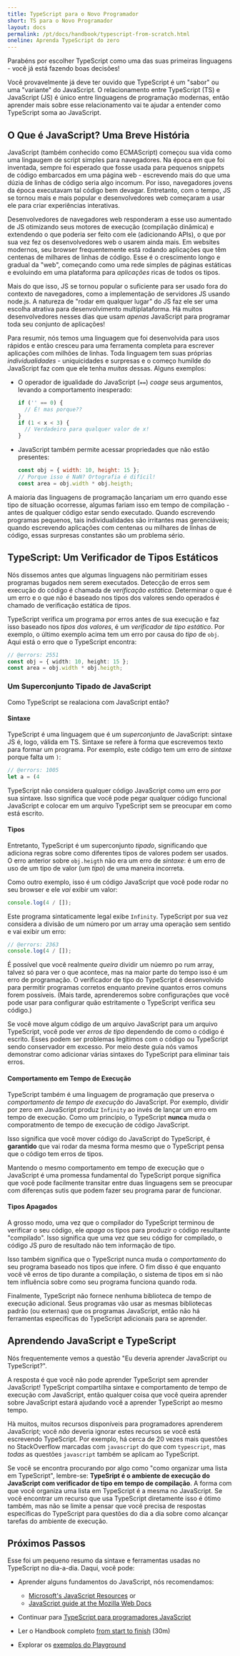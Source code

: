 ```yaml
---
title: TypeScript para o Novo Programador
short: TS para o Novo Programador
layout: docs
permalink: /pt/docs/handbook/typescript-from-scratch.html
oneline: Aprenda TypeScript do zero
---
```


Parabéns por escolher TypeScript como uma das suas primeiras linguagens - você já está fazendo boas decisões!

Você provavelmente já deve ter ouvido que TypeScript é um "sabor" ou uma "variante" do JavaScript. O relacionamento entre TypeScript (TS) e JavaScript (JS) é único entre linguagens de programação modernas, então aprender mais sobre esse relacionamento vai te ajudar a entender como TypeScript soma ao JavaScript.

## O Que é JavaScript? Uma Breve História

JavaScript (também conhecido como ECMAScript) começou sua vida como uma lingaugem de script simples para navegadores. Na época em que foi inventada, sempre foi esperado que fosse usada para pequenos snippets de código embarcados em uma página web - escrevendo mais do que uma dúzia de linhas de código seria algo incomum. Por isso, navegadores jovens da época executavam tal código bem devagar. Entretanto, com o tempo, JS se tornou mais e mais popular e desenvolvedores web começaram a usar ele para criar experiências interativas.

Desenvolvedores de navegadores web responderam a esse uso aumentado de JS otimizando seus motores de execução (compilação dinâmica) e extendendo o que poderia ser feito com ele (adicionando APIs), o que por sua vez fez os desenvolvedores web o usarem ainda mais. Em websites modernos, seu browser frequentemente está rodando aplicações que têm centenas de milhares de linhas de código. Esse é o crescimento longo e gradual da "web", começando como uma rede simples de páginas estáticas e evoluindo em uma plataforma para _aplicações_ ricas de todos os tipos.

Mais do que isso, JS se tornou popular o suficiente para ser usado fora do contexto de navegadores, como a implementação de servidores JS usando node.js. A natureza de "rodar em qualquer lugar" do JS faz ele ser uma escolha atrativa para desenvolvimento multiplataforma. Há muitos desenvolvedores nesses dias que usam _apenas_ JavaScript para programar toda seu conjunto de aplicações!

Para resumir, nós temos uma linguagem que foi desenvolvida para usos rápidos e então cresceu para uma ferramenta completa para escrever aplicações com milhões de linhas. Toda linguagem tem suas próprias _individualidades_ - uniquicidades e surpresas e o começo humilde do JavaScript faz com que ele tenha _muitas_ dessas. Alguns exemplos:

- O operador de igualidade do JavaScript (`==`) _coage_ seus argumentos, levando a comportamento inesperado:

  ```js
  if ('' == 0) {
  	// É! mas porque??
  }
  if (1 < x < 3) {
  	// Verdadeiro para qualquer valor de x!
  }
  ```

- JavaScript também permite acessar propriedades que não estão presentes:

  ```js
  const obj = { width: 10, height: 15 };
  // Porque isso é NaN? Ortografia é difícil!
  const area = obj.width * obj.heigth;
  ```

A maioria das linguagens de programação lançariam um erro quando esse tipo de situação ocorresse, algumas fariam isso em tempo de compilação - antes de qualquer código estar sendo executado. Quando escrevendo programas pequenos, tais individualidades são irritantes mas gerenciáveis; quando escrevendo aplicações com centenas ou milhares de linhas de código, essas surpresas constantes são um problema sério.

## TypeScript: Um Verificador de Tipos Estáticos

Nós dissemos antes que algumas linguagens não permitiriam esses programas bugados nem serem executados. Detecção de erros sem execução do código é chamada de _verificação estática_. Determinar o que é um erro e o que não é baseado nos tipos dos valores sendo operados é chamado de verificação estática de _tipos_.

TypeScript verifica um programa por erros antes de sua execução e faz isso baseado nos _tipos dos valores_, é um _verificador de tipo estático_. Por exemplo, o último exemplo acima tem um erro por causa do _tipo_ de `obj`. Aqui está o erro que o TypeScript encontra:

```ts twoslash
// @errors: 2551
const obj = { width: 10, height: 15 };
const area = obj.width * obj.heigth;
```

### Um Superconjunto Tipado de JavaScript

Como TypeScript se realaciona com JavaScript então?

#### Sintaxe

TypeScript é uma linguagem que é um _superconjunto_ de JavaScript: sintaxe JS é, logo, válida em TS. Sintaxe se refere à forma que escrevemos texto para formar um programa. Por exemplo, este código tem um erro de _sintaxe_ porque falta um `)`:

```ts twoslash
// @errors: 1005
let a = (4
```

TypeScript não considera qualquer código JavaScript como um erro por sua sintaxe. Isso significa que você pode pegar qualquer código funcional JavaScript e colocar em um arquivo TypeScript sem se preocupar em como está escrito.

#### Tipos

Entretanto, TypeScript é um superconjunto _tipado_, significando que adiciona regras sobre como diferentes tipos de valores podem ser usados. O erro anterior sobre `obj.heigth` não era um erro de _sintaxe_: é um erro de uso de um tipo de valor (um _tipo_) de uma maneira incorreta.

Como outro exemplo, isso é um código JavaScript que você pode rodar no seu browser e ele _vai_ exibir um valor:

```js
console.log(4 / []);
```

Este programa sintaticamente legal exibe `Infinity`. TypeScript por sua vez considera a divisão de um número por um array uma operação sem sentido e vai exibir um erro:

```ts twoslash
// @errors: 2363
console.log(4 / []);
```

É possível que você realmente _queira_ dividir um núemro po rum array, talvez só para ver o que acontece, mas na maior parte do tempo isso é um erro de programação. O verificador de tipo do TypeScript é desenvolvido para permitir programas corretos enquanto previne quantos erros comuns forem possíveis. (Mais tarde, aprenderemos sobre configurações que você pode usar para configurar quão estritamente o TypeScript verifica seu código.)

Se você move algum código de um arquivo JavaScript para um arquivo TypeScript, você pode ver _erros de tipo_ dependendo de como o código é escrito. Esses podem ser problemas legítimos com o código ou TypeScript sendo conservador em excesso. Por meio deste guia nós vamos demonstrar como adicionar várias sintaxes do TypeScript para eliminar tais erros.

#### Comportamento em Tempo de Execução

TypeScript também é uma linguagem de programação que preserva o _comportamento de tempo de execução_ do JavaScript. Por exemplo, dividir por zero em JavaScript produz `Infinity` ao invés de lançar um erro em tempo de execução. Como um princípio, o TypeScript **nunca** muda o comporatmento de tempo de execução de código JavaScript.

Isso significa que você mover código do JavaScript do TypeScript, é **garantido** que vai rodar da mesma forma mesmo que o TypeScript pensa que o código tem erros de tipos.

Mantendo o mesmo comportamento em tempo de execução que o JavaScript é uma promessa fundamental do TypeScript porque significa que você pode facilmente transitar entre duas linguagens sem se preocupar com diferenças sutis que podem fazer seu programa parar de funcionar.

<!--
Subseção removida sobre o fato de que TS extende o JS para adicionar sintaxe de especificação de tipo.  (Já que o texto anterior já fala sobre como código JS pode ser usado em TS.)
-->

#### Tipos Apagados

A grosso modo, uma vez que o compilador do TypeScript terminou de verificar o seu código, ele _apaga_ os tipos para produzir o código resultante "compilado". Isso significa que uma vez que seu código for compilado, o código JS puro de resultado não tem informação de tipo.

Isso também significa que o TypeScript nunca muda o _comportamento_ do seu programa baseado nos tipos que infere. O fim disso é que enquanto você vê erros de tipo durante a compilação, o sistema de tipos em si não tem influência sobre como seu programa funciona quando roda.

Finalmente, TypeScript não fornece nenhuma biblioteca de tempo de execução adicional. Seus programas vão usar as mesmas bibliotecas padrão (ou externas) que os programas JavaScript, então não há ferramentas específicas do TypeScript adicionais para se aprender.

<!--
Deveria extender este parágrafo para dizer que há uma exceção de permitir que você use novas funcionalidades do JS e transpilar o código para um JS mais antigo e isso pode adicionar alguns contratempos de funcionalidades quando necessário. (Talvez com um exemplo --- algo como `?.` seria bom em mostrar aos leitores que este documento é mantido.)
-->

## Aprendendo JavaScript e TypeScript

Nós frequentemente vemos a questão "Eu deveria aprender JavaScript ou TypeScript?".

A resposta é que vocẽ não pode aprender TypeScript sem aprender JavaScript! TypeScript compartilha sintaxe e comportamento de tempo de execução com JavaScript, então qualquer coisa que você queira aprender sobre JavaScript estará ajudando você a aprender TypeScript ao mesmo tempo.

Hà muitos, muitos recursos disponíveis para programadores aprenderem JavaScript; você _não_ deveria ignorar estes recursos se você está escrevendo TypeScript. Por exemplo, há cerca de 20 vezes mais questões no StackOverflow marcadas com `javascript` do que com `typescript`, mas _todas_ as questões `javascript` também se aplicam ao TypeScript.

Se você se encontra procurando por algo como "como organizar uma lista em TypeScript", lembre-se: **TypeSript é o ambiente de execução do JavaScript com verificador de tipo em tempo de compilação**. A forma com que você organiza uma lista em TypeScript é a mesma no JavaScript. Se você encontrar um recurso que usa TypeScript diretamente isso é ótimo também, mas não se limite a pensar que você precisa de respostas específicas do TypeScript para questões do dia a dia sobre como alcançar tarefas do ambiente de execução.

## Próximos Passos

Esse foi um pequeno resumo da sintaxe e ferramentas usadas no TypeScript no dia-a-dia. Daqui, você pode:

- Aprender alguns fundamentos do JavaScript, nós recomendamos:

  - [Microsoft's JavaScript Resources](https://docs.microsoft.com/javascript/) or
  - [JavaScript guide at the Mozilla Web Docs](https://developer.mozilla.org/docs/Web/JavaScript/Guide)

- Continuar para [TypeScript para programadores JavaScript](/docs/handbook/typescript-in-5-minutes.html)
- Ler o Handbook completo [from start to finish](/docs/handbook/intro.html) (30m)
- Explorar os [exemplos do Playground](/play#show-examples)

<!-- Nota: Estaria feliz em escrever sobre os seguintes... -->
<!--
## Tipos

    * O que é um tipo? (For newbies)
      * Um tipo é um *formato* de um valor
      * Tipos definem implicitamente quais operadores fazem sentido para eles
      * Muitos formatos diferentes, não só primitivos
      * Nós podemos fazer descrições para todos os formatos de valores
      * O tipo `any` -- uma descrição rápida, o que é e porque é ruim
    * Inferência Básica
      * Exemplos
      * TypeScript pode descobrir tipos na maior parte do tempo
      * Dois lugares onde vamos te perguntar o tipo são: Parâmetros de funções e valores inicializados tardiamente
    * Co-aprendendo JavaScript
      * Você pode+deve ler recursos JS existentes
      * Apenas cole e veja o que acontece
      * Considere desligar o modo 'strict' -->
